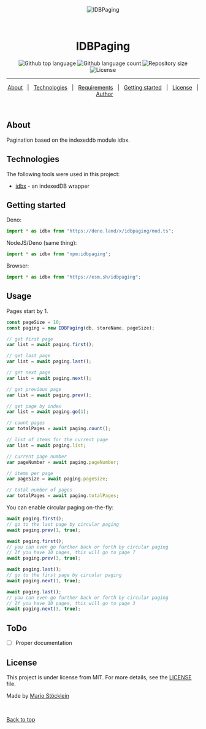 <div align="center" id="top"> 
  <img src="./.github/app.gif" alt="IDBPaging" />

  &#xa0;

  <!-- <a href="https://idbpaging.netlify.app">Demo</a> -->
</div>

<h1 align="center">IDBPaging</h1>

<p align="center">
  <img alt="Github top language" src="https://img.shields.io/github/languages/top/xpectme/idbpaging?color=56BEB8">

  <img alt="Github language count" src="https://img.shields.io/github/languages/count/xpectme/idbpaging?color=56BEB8">

  <img alt="Repository size" src="https://img.shields.io/github/repo-size/xpectme/idbpaging?color=56BEB8">

  <img alt="License" src="https://img.shields.io/github/license/xpectme/idbpaging?color=56BEB8">
</p>

<hr>

<p align="center">
  <a href="#dart-about">About</a> &#xa0; | &#xa0; 
  <a href="#rocket-technologies">Technologies</a> &#xa0; | &#xa0;
  <a href="#white_check_mark-requirements">Requirements</a> &#xa0; | &#xa0;
  <a href="#checkered_flag-starting">Getting started</a> &#xa0; | &#xa0;
  <a href="#memo-license">License</a> &#xa0; | &#xa0;
  <a href="https://github.com/xpectme" target="_blank">Author</a>
</p>

<br>

## About ##

Pagination based on the indexeddb module idbx.

## Technologies ##

The following tools were used in this project:

- [idbx](https://github.com/xpectme/idbx) - an indexedDB wrapper

## Getting started ##

Deno:
```ts
import * as idbx from "https://deno.land/x/idbpaging/mod.ts";
```

NodeJS/Deno (same thing):
```ts
import * as idbx from "npm:idbpaging";
```

Browser:
```js
import * as idbx from "https://esm.sh/idbpaging";
```

## Usage ##

Pages start by 1.

```ts
const pageSize = 10;
const paging = new IDBPaging(db, storeName, pageSize);

// get first page
var list = await paging.first();

// get last page
var list = await paging.last();

// get next page
var list = await paging.next();

// get previous page
var list = await paging.prev();

// get page by index
var list = await paging.go(1);

// count pages
var totalPages = await paging.count();

// list of items for the current page
var list = await paging.list;

// current page number
var pageNumber = await paging.pageNumber;

// items per page
var pageSize = await paging.pageSize;

// total number of pages
var totalPages = await paging.totalPages;
```

You can enable circular paging on-the-fly:
```ts
await paging.first();
// go to the last page by circular paging
await paging.prev(1, true);

await paging.first();
// you can even go further back or forth by circular paging
// If you have 10 pages, this will go to page 7
await paging.prev(3, true);

await paging.last();
// go to the first page by circular paging
await paging.next(1, true);

await paging.last();
// you can even go further back or forth by circular paging
// If you have 10 pages, this will go to page 3
await paging.next(3, true);
```

## ToDo ##

- [ ] Proper documentation

## License ##

This project is under license from MIT. For more details, see the [LICENSE](LICENSE) file.


Made by <a href="https://github.com/mstoecklein" target="_blank">Mario Stöcklein</a>

&#xa0;

<a href="#top">Back to top</a>
